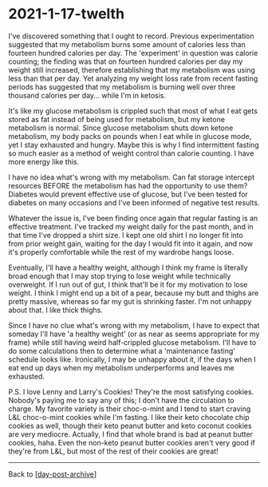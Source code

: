 # 2021-1-17-twelth

I've discovered something that I ought to record.  Previous experimentation suggested that my metabolism burns some amount of calories less than fourteen hundred calories per day.  The 'experiment' in question was calorie counting; the finding was that on fourteen hundred calories per day my weight still increased, therefore establishing that my metabolism was using less than that per day.  Yet analyzing my weight loss rate from recent fasting periods has suggested that my metabolism is burning well over three thousand calories per day... while I'm in ketosis.

It's like my glucose metabolism is crippled such that most of what I eat gets stored as fat instead of being used for metabolism, but my ketone metabolism is normal.  Since glucose metabolism shuts down ketone metabolism, my body packs on pounds when I eat while in glucose mode, yet I stay exhausted and hungry.  Maybe this is why I find intermittent fasting so much easier as a method of weight control than calorie counting.  I have more energy like this.

I have no idea what's wrong with my metabolism.  Can fat storage intercept resources BEFORE the metabolism has had the opportunity to use them?  Diabetes would prevent effective use of glucose, but I've been tested for diabetes on many occasions and I've been informed of negative test results.

Whatever the issue is, I've been finding once again that regular fasting is an effective treatment.  I've tracked my weight daily for the past month, and in that time I've dropped a shirt size.  I kept one old shirt I no longer fit into from prior weight gain, waiting for the day I would fit into it again, and now it's properly comfortable while the rest of my wardrobe hangs loose.

Eventually, I'll have a healthy weight, although I think my frame is literally broad enough that I may stop trying to lose weight while technically overweight.  If I run out of gut, I think that'll be it for my motivation to lose weight.  I think I might end up a bit of a pear, because my butt and thighs are pretty massive, whereas so far my gut is shrinking faster.  I'm not unhappy about that.  I like thick thighs.

Since I have no clue what's wrong with my metabolism, I have to expect that someday I'll have 'a healthy weight' (or as near as seems appropriate for my frame) while still having weird half-crippled glucose metabolism.  I'll have to do some calculations then to determine what a 'maintenance fasting' schedule looks like.  Ironically, I may be unhappy about it, if the days when I eat end up days when my metabolism underperforms and leaves me exhausted.

P.S. I love Lenny and Larry's Cookies!  They're the most satisfying cookies.  Nobody's paying me to say any of this; I don't have the circulation to charge.  My favorite variety is their choc-o-mint and I tend to start craving L&L choc-o-mint cookies while I'm fasting.  I like their keto chocolate chip cookies as well, though their keto peanut butter and keto coconut cookies are very mediocre.  Actually, I find that whole brand is bad at peanut butter cookies, haha.  Even the non-keto peanut butter cookies aren't very good if they're from L&L, but most of the rest of their cookies are great!

---
Back to [[day-post-archive]]

[//begin]: # "Autogenerated link references for markdown compatibility"
[day-post-archive]: day-post-archive.md "Day Post Archive"
[//end]: # "Autogenerated link references"